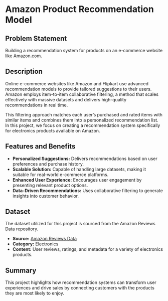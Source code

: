 # Amazon Product Recommendation Model

## **Problem Statement**
Building a recommendation system for products on an e-commerce website like Amazon.com.

## **Description**
Online e-commerce websites like Amazon and Flipkart use advanced recommendation models to provide tailored suggestions to their users. Amazon employs item-to-item collaborative filtering, a method that scales effectively with massive datasets and delivers high-quality recommendations in real time. 

This filtering approach matches each user’s purchased and rated items with similar items and combines them into a personalized recommendation list. In this project, we focus on creating a recommendation system specifically for electronics products available on Amazon.

## **Features and Benefits**
- **Personalized Suggestions:** Delivers recommendations based on user preferences and purchase history.
- **Scalable Solution:** Capable of handling large datasets, making it suitable for real-world e-commerce platforms.
- **Enhanced User Experience:** Encourages user engagement by presenting relevant product options.
- **Data-Driven Recommendations:** Uses collaborative filtering to generate insights into customer behavior.

## **Dataset**
The dataset utilized for this project is sourced from the Amazon Reviews Data repository.

- **Source:** [Amazon Reviews Data](http://jmcauley.ucsd.edu/data/amazon/)
- **Category:** Electronics
- **Content:** User reviews, ratings, and metadata for a variety of electronics products.

## **Summary**
This project highlights how recommendation systems can transform user experiences and drive sales by connecting customers with the products they are most likely to enjoy.
